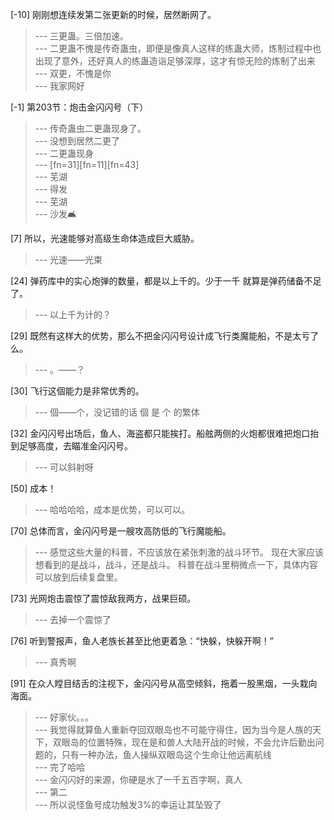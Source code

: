 
[-10] 刚刚想连续发第二张更新的时候，居然断网了。
>--- 三更蛊。三倍加速。<br>
>--- 二更蛊不愧是传奇蛊虫，即便是像真人这样的练蛊大师，炼制过程中也出现了意外，还好真人的练蛊造诣足够深厚，这才有惊无险的炼制了出来<br>
>--- 双更，不愧是你<br>
>--- 我家网好<br>

[-1] 第203节：炮击金闪闪号（下）
>--- 传奇蛊虫二更蛊现身了。<br>
>--- 没想到居然二更了<br>
>--- 二更蛊现身<br>
>--- [fn=31][fn=11][fn=43]<br>
>--- 芜湖<br>
>--- 得发<br>
>--- 芜湖<br>
>--- 沙发🛋️<br>

[7] 所以，光速能够对高级生命体造成巨大威胁。
>--- 光速——光束<br>

[24] 弹药库中的实心炮弹的数量，都是以上千的。少于一千 就算是弹药储备不足了。
>--- 以上千为计的？<br>

[29] 既然有这样大的优势，那么不把金闪闪号设计成飞行类魔能船，不是太亏了么。
>--- 。——？<br>

[30] 飞行这個能力是非常优秀的。
>--- 個——个，没记错的话 個 是 个 的繁体<br>

[32] 金闪闪号出场后，鱼人、海盗都只能挨打。船舷两侧的火炮都很难把炮口抬到足够高度，去瞄准金闪闪号。
>--- 可以斜射呀<br>

[50] 成本！
>--- 哈哈哈哈，成本是优势，可以可以。<br>

[70] 总体而言，金闪闪号是一艘攻高防低的飞行魔能船。
>--- 感觉这些大量的科普，不应该放在紧张刺激的战斗环节。
现在大家应该想看到的是战斗，战斗，还是战斗。
科普在战斗里稍微点一下，具体内容可以放到后续复盘里。<br>

[73] 光网炮击震惊了震惊敌我两方，战果巨硕。
>--- 去掉一个震惊了<br>

[76] 听到警报声，鱼人老族长甚至比他更着急：“快躲，快躲开啊！”
>--- 真秀啊<br>

[91] 在众人瞠目结舌的注视下，金闪闪号从高空倾斜，拖着一股黑烟，一头栽向海面。
>--- 好家伙。。。<br>
>--- 我觉得就算鱼人重新夺回双眼岛也不可能守得住，因为当今是人族的天下，双眼岛的位置特殊，现在是和兽人大陆开战的时候，不会允许后勤出问题的，只有一种办法，鱼人操纵双眼岛这个生命让他远离航线<br>
>--- 完了哈哈<br>
>--- 金闪闪好的来源，你硬是水了一千五百字啊，真人<br>
>--- 第二<br>
>--- 所以说怪鱼号成功触发3%的幸运让其坠毁了<br>
